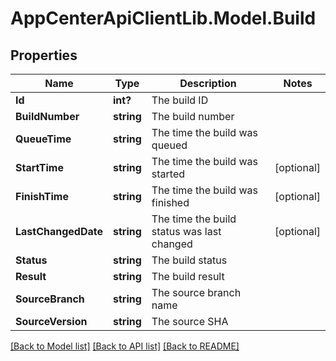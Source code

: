 # AppCenterApiClientLib.Model.Build
## Properties

Name | Type | Description | Notes
------------ | ------------- | ------------- | -------------
**Id** | **int?** | The build ID | 
**BuildNumber** | **string** | The build number | 
**QueueTime** | **string** | The time the build was queued | 
**StartTime** | **string** | The time the build was started | [optional] 
**FinishTime** | **string** | The time the build was finished | [optional] 
**LastChangedDate** | **string** | The time the build status was last changed | [optional] 
**Status** | **string** | The build status | 
**Result** | **string** | The build result | 
**SourceBranch** | **string** | The source branch name | 
**SourceVersion** | **string** | The source SHA | 

[[Back to Model list]](../README.md#documentation-for-models) [[Back to API list]](../README.md#documentation-for-api-endpoints) [[Back to README]](../README.md)

